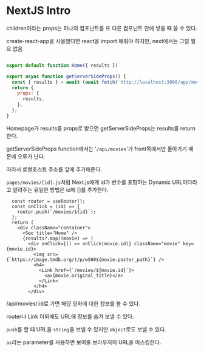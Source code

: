 # NextJS Intro

children이라는 props는 하나의 컴포넌트를 또 다른 컴포넌트 안에 넣을 때 쓸 수 있다.

create-react-app을 사용했다면 react을 import 해줘야 하지만, next에서는 그럴 필요 없음

```js

export default function Home({ results })

export async function getServerSideProps() {
  const { results } = await (await fetch(`http://localhost:3000/api/movies`)).json();
  return {
    props: {
      results,
    },
  };
}
```

Homepage가 results를 props로 받으면 getServerSideProps는 results를 return한다.

getServerSideProps function에서는 '`/api/movies`'가 front쪽에서만 돌아가기 때문에 오류가 난다.

따라서 로컬호스트 주소를 앞에 추가해준다.

`pages/movies/[id].js`처럼 Next.js에게 id가 변수를 포함하는 Dynamic URL이다라고 알려주는 유일한 방법은 id에 []를 추가한다.

```tsx
  const router = useRouter();
  const onClick = (id) => {
    router.push(`/movies/${id}`);
  };
  return (
    <div className="container">
      <Seo title="Home" />
      {results?.map((movie) => (
        <div onClick={() => onClick(movie.id)} className="movie" key={movie.id}>
          <img src={`https://image.tmdb.org/t/p/w500${movie.poster_path}`} />
          <h4>
            <Link href={`/movies/${movie.id}`}>
              <a>{movie.original_title}</a>
            </Link>
          </h4>
        </div>
```

/api/movies/:id로 가면 해당 영화에 대한 정보를 볼 수 있다.

router나 Link 이외에도 URL에 정보를 숨겨 보낼 수 있다.

`push`를 할 때 URL을 `string`을 보낼 수 있지만 `object`로도 보낼 수 있다.

`as`라는 parameter를 사용하면 보여줄 브라우저의 URL을 마스킹한다.
